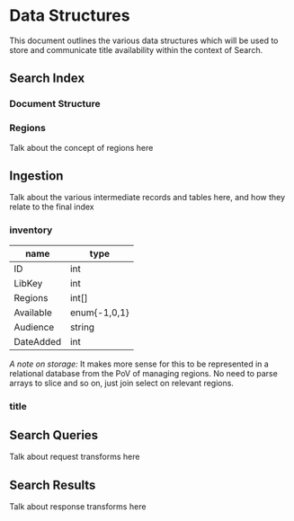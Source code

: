 # Data Structures

This document outlines the various data structures which will be used to store and communicate title availability
within the context of Search.

## Search Index

### Document Structure

### Regions

Talk about the concept of regions here

## Ingestion

Talk about the various intermediate records and tables here, and how they relate to the final index

### inventory

| name      | type         | 
|-----------|--------------|
| ID        | int          |
| LibKey    | int          |
| Regions   | int[]        |
| Available | enum{-1,0,1} |
| Audience  | string       |
| DateAdded | int          |

_A note on storage:_
It makes more sense for this to be represented in a relational database from the PoV of managing regions.
No need to parse arrays to slice and so on, just join select on relevant regions.

### title


## Search Queries

Talk about request transforms here

## Search Results

Talk about response transforms here